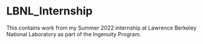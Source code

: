 # LBNL_Internship
This contains work from my Summer 2022 internship at Lawrence Berkeley National Laboratory as part of the Ingenuity Program.
